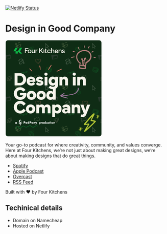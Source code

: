 [![Netlify Status](https://api.netlify.com/api/v1/badges/f39af2e2-34d0-4911-bb44-33aea3ae9076/deploy-status)](https://app.netlify.com/sites/designingoodcompany/deploys)

# Design in Good Company

<img src="./src/images/poster.png" style="width: 300px; border: 1px solid rgba(255, 255, 255, 0.1); border-radius: 8px;" alt="Design in Good Company podcast art"/>

Your go-to podcast for where creativity, community, and values converge. Here at Four Kitchens, we‘re not just about making great designs, we‘re about making designs that do great things.

* [Spotify](https://open.spotify.com/show/5z9oaV1GOIe4PBDM3NhATK?si=lPT55lU_S9yQHjKjFxHS6A)
* [Apple Podcast](https://podcasts.apple.com/us/podcast/design-in-good-company/id1741974684)
* [Overcast](https://overcast.fm/itunes1741974684)
* [RSS Feed](https://feeds.buzzsprout.com/2355315.rss)

Built with ❤️ by Four Kitchens

## Techinical details

* Domain on Namecheap
* Hosted on Netlify
